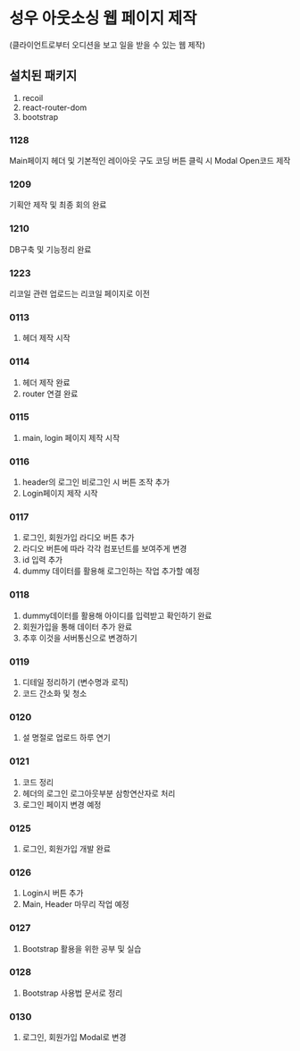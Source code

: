 # 성우 아웃소싱 웹 페이지 제작

(클라이언트로부터 오디션을 보고 일을 받을 수 있는 웹 제작)

## 설치된 패키지

1. recoil
2. react-router-dom
3. bootstrap

### 1128

Main페이지 헤더 및 기본적인 레이아웃 구도 코딩
버튼 클릭 시 Modal Open코드 제작

### 1209

기획안 제작 및 최종 회의 완료

### 1210

DB구축 및 기능정리 완료

### 1223

리코일 관련 업로드는 리코일 페이지로 이전

### 0113

1. 헤더 제작 시작

### 0114

1. 헤더 제작 완료
2. router 연결 완료

### 0115

1. main, login 페이지 제작 시작

### 0116

1. header의 로그인 비로그인 시 버튼 조작 추가
2. Login페이지 제작 시작

### 0117

1. 로그인, 회원가입 라디오 버튼 추가
2. 라디오 버튼에 따라 각각 컴포넌트를 보여주게 변경
3. id 입력 추가
4. dummy 데이터를 활용해 로그인하는 작업 추가할 예정

### 0118

1. dummy데이터를 활용해 아이디를 입력받고 확인하기 완료
2. 회원가입을 통해 데이터 추가 완료
3. 추후 이것을 서버통신으로 변경하기

### 0119

1. 디테일 정리하기 (변수명과 로직)
2. 코드 간소화 및 청소

### 0120

1. 설 명절로 업로드 하루 연기

### 0121

1. 코드 정리
2. 헤더의 로그인 로그아웃부분 삼항연산자로 처리
3. 로그인 페이지 변경 예정

### 0125

1. 로그인, 회원가입 개발 완료

### 0126

1. Login시 버튼 추가
2. Main, Header 마무리 작업 예정

### 0127

1. Bootstrap 활용을 위한 공부 및 실습

### 0128

1. Bootstrap 사용법 문서로 정리

### 0130

1. 로그인, 회원가입 Modal로 변경
